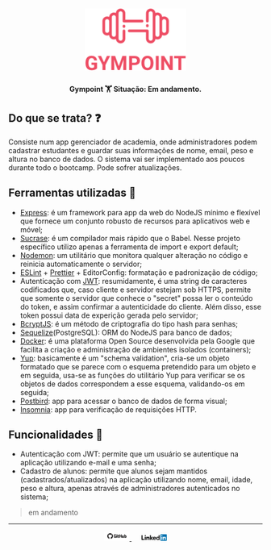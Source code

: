 <h1 align="center">
    <img alt="GymPoint" src=".github/gympoint-logo.png" width="200px" />
</h1>

<h4 align="center">
  Gympoint 🏋
  Situação: Em andamento.
</h4>

## Do que se trata? :question:
Consiste num app gerenciador de academia, onde administradores podem cadastrar estudantes e guardar suas informações de nome, email, peso e altura no banco de dados. O sistema vai ser implementado aos poucos durante todo o bootcamp. Pode sofrer atualizações.

## Ferramentas utilizadas :hammer:
- [Express](https://expressjs.com/): é um framework para app da web do NodeJS mínimo e flexível que fornece um conjunto robusto de recursos para aplicativos web e móvel;
- [Sucrase](https://github.com/alangpierce/sucrase): é um compilador mais rápido que o Babel. Nesse projeto específico utilizo apenas a ferramenta de import e export default;
- [Nodemon](https://nodemon.io/): um utilitário que monitora qualquer alteração no código e reinicia automaticamente o servidor;
- [ESLint](https://eslint.org/) + [Prettier](https://github.com/prettier/prettier-vscode) + EditorConfig: formatação e padronização de código;
- Autenticação com [JWT](https://github.com/auth0/node-jsonwebtoken): resumidamente, é uma string de caracteres codificados que, caso cliente e servidor estejam sob HTTPS, permite que somente o servidor que conhece o "secret" possa ler o conteúdo do token, e assim confirmar a autenticidade do cliente. Além disso, esse token possui data de experição gerada pelo servidor;
- [BcryptJS](https://www.npmjs.com/package/bcryptjs): é um método de criptografia do tipo hash para senhas;
- [Sequelize](https://sequelize.org/)(PostgreSQL): ORM do NodeJS para banco de dados;
- [Docker](https://www.docker.com/): é uma plataforma Open Source desenvolvida pela Google que facilita a criação e administração de ambientes isolados (containers);
- [Yup](https://github.com/jquense/yup): basicamente é um "schema validation", cria-se um objeto formatado que se parece com o esquema pretendido para um objeto e em seguida, usa-se as funções do utilitário Yup para verificar se os objetos de dados correspondem a esse esquema, validando-os em seguida;
- [Postbird](https://electronjs.org/apps/postbird): app para acessar o banco de dados de forma visual;
- [Insomnia](https://insomnia.rest/): app para verificação de requisições HTTP.

## Funcionalidades :hammer:
- Autenticação com JWT: permite que um usuário se autentique na aplicação utilizando e-mail e uma senha;
- Cadastro de alunos: permite que alunos sejam mantidos (cadastrados/atualizados) na aplicação utilizando nome, email, idade, peso e altura, apenas através de administradores autenticados no sistema;

> em andamento

---

<p align="center">
  <a href="https://www.linkedin.com/in/icaroov/">
    <img alt="GitHub" src=".github/github_logo.png" width="50px" />
  </a>
  &nbsp&nbsp&nbsp&nbsp
  <a href="https://github.com/icaroov">
    <img alt="LikedIn" src=".github/linkedin-logo.png" width="50px" />
  </a>
</p>
